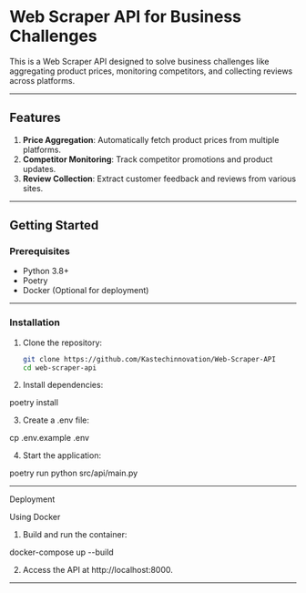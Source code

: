 # Web Scraper API for Business Challenges

This is a Web Scraper API designed to solve business challenges like aggregating product prices, monitoring competitors, and collecting reviews across platforms.

---

## Features
1. **Price Aggregation**: Automatically fetch product prices from multiple platforms.
2. **Competitor Monitoring**: Track competitor promotions and product updates.
3. **Review Collection**: Extract customer feedback and reviews from various sites.

---

## Getting Started

### Prerequisites
- Python 3.8+
- Poetry
- Docker (Optional for deployment)

---

### Installation

1. Clone the repository:
   ```bash
   git clone https://github.com/Kastechinnovation/Web-Scraper-API
   cd web-scraper-api

2. Install dependencies:

poetry install


3. Create a .env file:

cp .env.example .env


4. Start the application:

poetry run python src/api/main.py





---

Deployment

Using Docker

1. Build and run the container:

docker-compose up --build


2. Access the API at http://localhost:8000.




---
